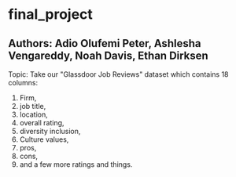# final_project
## Authors: Adio Olufemi Peter, Ashlesha Vengareddy, Noah Davis, Ethan Dirksen

Topic:
Take our "Glassdoor Job Reviews" dataset which contains 18 columns: 
1. Firm, 
2. job title, 
3. location, 
4. overall rating, 
5. diversity inclusion, 
6. Culture values, 
7. pros, 
8. cons, 
9. and a few more ratings and things.
